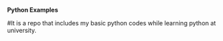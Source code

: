 **Python Examples**   

#It is a repo that includes my basic python codes while learning python at university.

